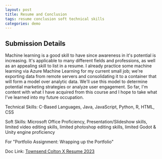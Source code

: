 ```yaml
---
layout: post
title: Resume and Conclusion
tags: resume conclusion soft technical skills
categories: demo
---
```


## Submission Details

Machine learning is a good skill to have since awareness in it's potential is increasing. It's applicable to many different fields and professions, as well as an appealing skill to list in a resume. I already practice some machine learning via Azure Machine Learning for my current small job; we're exporting data from remote servers and consolidating it to a container that will form a model over analytic data. We'll use this model to determine potential marketing strategies or analyze user engagement. So far, I'm content with what I have acquired from this course and I hope to take what I've learned into my future occupation.    

Technical Skills: C-Based Languages, Java, JavaScript, Python, R, HTML, CSS    

Soft Skills: Microsoft Office Proficiency, Presentation/Slideshow skills, limited video editing skills, limited photoshop editing skills, limited Godot & Unity engine proficiency

For "Portfolio Assignment: Wrapping up the Portfolio"

Doc Link: [Townsend Colton X Resume 2023](https://coltonxan.github.io/Class_Portfolio/Townsend-Colton-X-Resume-2023.docx)
